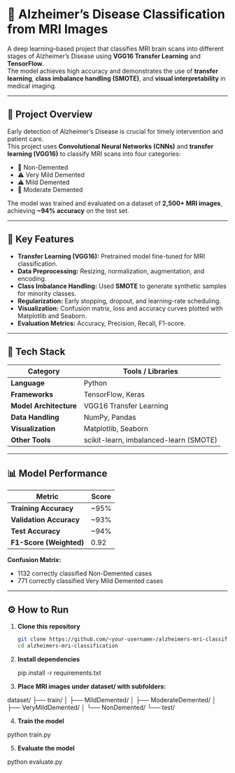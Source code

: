# 🧠 Alzheimer’s Disease Classification from MRI Images

A deep learning–based project that classifies MRI brain scans into different stages of Alzheimer’s Disease using **VGG16 Transfer Learning** and **TensorFlow**.  
The model achieves high accuracy and demonstrates the use of **transfer learning**, **class imbalance handling (SMOTE)**, and **visual interpretability** in medical imaging.

---

## 📘 Project Overview

Early detection of Alzheimer’s Disease is crucial for timely intervention and patient care.  
This project uses **Convolutional Neural Networks (CNNs)** and **transfer learning (VGG16)** to classify MRI scans into four categories:

- 🧩 Non-Demented  
- ⚠️ Very Mild Demented  
- ⚠️ Mild Demented  
- 🚨 Moderate Demented

The model was trained and evaluated on a dataset of **2,500+ MRI images**, achieving **~94% accuracy** on the test set.

---

## 🚀 Key Features

- **Transfer Learning (VGG16):** Pretrained model fine-tuned for MRI classification.
- **Data Preprocessing:** Resizing, normalization, augmentation, and encoding.
- **Class Imbalance Handling:** Used **SMOTE** to generate synthetic samples for minority classes.
- **Regularization:** Early stopping, dropout, and learning-rate scheduling.
- **Visualization:** Confusion matrix, loss and accuracy curves plotted with Matplotlib and Seaborn.
- **Evaluation Metrics:** Accuracy, Precision, Recall, F1-score.

---

## 🧩 Tech Stack

| Category | Tools / Libraries |
|-----------|-------------------|
| **Language** | Python |
| **Frameworks** | TensorFlow, Keras |
| **Model Architecture** | VGG16 Transfer Learning |
| **Data Handling** | NumPy, Pandas |
| **Visualization** | Matplotlib, Seaborn |
| **Other Tools** | scikit-learn, imbalanced-learn (SMOTE) |

---

## 📊 Model Performance

| Metric | Score |
|--------|--------|
| **Training Accuracy** | ~95% |
| **Validation Accuracy** | ~93% |
| **Test Accuracy** | ~94% |
| **F1-Score (Weighted)** | 0.92 |

**Confusion Matrix:**  
- 1132 correctly classified Non-Demented cases  
- 771 correctly classified Very Mild Demented cases

---

## ⚙️ How to Run

1. **Clone this repository**
   ```bash
   git clone https://github.com/<your-username>/alzheimers-mri-classification.git
   cd alzheimers-mri-classification

2. **Install dependencies**

   pip install -r requirements.txt   

3. **Place MRI images under dataset/ with subfolders:**

dataset/
  ├── train/
  │   ├── MildDemented/
  │   ├── ModerateDemented/
  │   ├── VeryMildDemented/
  │   └── NonDemented/
  └── test/


4. **Train the model**

python train.py

5. **Evaluate the model**

python evaluate.py
  

